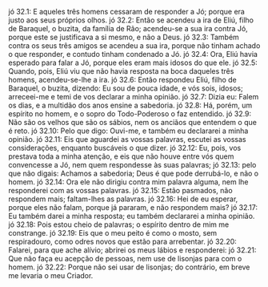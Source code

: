 jó 32.1: E aqueles três homens cessaram de responder a Jó; porque era justo aos seus próprios olhos.
jó 32.2: Então se acendeu a ira de Eliú, filho de Baraquel, o buzita, da família de Rão; acendeu-se a sua ira contra Jó, porque este se justificava a si mesmo, e não a Deus.
jó 32.3: Também contra os seus três amigos se acendeu a sua ira, porque não tinham achado o que responder, e contudo tinham condenado a Jó.
jó 32.4: Ora, Eliú havia esperado para falar a Jó, porque eles eram mais idosos do que ele.
jó 32.5: Quando, pois, Eliú viu que não havia resposta na boca daqueles três homens, acendeu-se-lhe a ira.
jó 32.6: Então respondeu Eliú, filho de Baraquel, o buzita, dizendo: Eu sou de pouca idade, e vós sois, idosos; arreceei-me e temi de vos declarar a minha opinião.
jó 32.7: Dizia eu: Falem os dias, e a multidão dos anos ensine a sabedoria.
jó 32.8: Há, porém, um espírito no homem, e o sopro do Todo-Poderoso o faz entendido.
jó 32.9: Não são os velhos que são os sábios, nem os anciãos que entendem o que é reto.
jó 32.10: Pelo que digo: Ouvi-me, e também eu declararei a minha opinião.
jó 32.11: Eis que aguardei as vossas palavras, escutei as vossas considerações, enquanto buscáveis o que dizer.
jó 32.12: Eu, pois, vos prestava toda a minha atenção, e eis que não houve entre vós quem convencesse a Jó, nem quem respondesse às suas palavras;
jó 32.13: pelo que não digais: Achamos a sabedoria; Deus é que pode derrubá-lo, e não o homem.
jó 32.14: Ora ele não dirigiu contra mim palavra alguma, nem lhe responderei com as vossas palavras.
jó 32.15: Estão pasmados, não respondem mais; faltam-lhes as palavras.
jó 32.16: Hei de eu esperar, porque eles não falam, porque já pararam, e não respondem mais?
jó 32.17: Eu também darei a minha resposta; eu também declararei a minha opinião.
jó 32.18: Pois estou cheio de palavras; o espírito dentro de mim me constrange.
jó 32.19: Eis que o meu peito é como o mosto, sem respiradouro, como odres novos que estão para arrebentar.
jó 32.20: Falarei, para que ache alívio; abrirei os meus lábios e responderei:
jó 32.21: Que não faça eu acepção de pessoas, nem use de lisonjas para com o homem.
jó 32.22: Porque não sei usar de lisonjas; do contrário, em breve me levaria o meu Criador.
